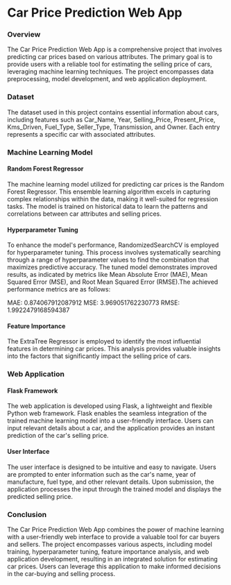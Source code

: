 # Car Price Prediction Web App

### Overview

The Car Price Prediction Web App is a comprehensive project that involves predicting car prices based on various attributes. The primary goal is to provide users with a reliable tool for estimating the selling price of cars, leveraging machine learning techniques. The project encompasses data preprocessing, model development, and web application deployment.

### Dataset

The dataset used in this project contains essential information about cars, including features such as Car_Name, Year, Selling_Price, Present_Price, Kms_Driven, Fuel_Type, Seller_Type, Transmission, and Owner. Each entry represents a specific car with associated attributes.

### Machine Learning Model

#### Random Forest Regressor

The machine learning model utilized for predicting car prices is the Random Forest Regressor. This ensemble learning algorithm excels in capturing complex relationships within the data, making it well-suited for regression tasks. The model is trained on historical data to learn the patterns and correlations between car attributes and selling prices.

#### Hyperparameter Tuning

To enhance the model's performance, RandomizedSearchCV is employed for hyperparameter tuning. This process involves systematically searching through a range of hyperparameter values to find the combination that maximizes predictive accuracy. The tuned model demonstrates improved results, as indicated by metrics like Mean Absolute Error (MAE), Mean Squared Error (MSE), and Root Mean Squared Error (RMSE).The achieved performance metrics are as follows:

MAE: 0.874067912087912
MSE: 3.969051762230773
RMSE: 1.9922479168594387

#### Feature Importance

The ExtraTree Regressor is employed to identify the most influential features in determining car prices. This analysis provides valuable insights into the factors that significantly impact the selling price of cars.

### Web Application

#### Flask Framework

The web application is developed using Flask, a lightweight and flexible Python web framework. Flask enables the seamless integration of the trained machine learning model into a user-friendly interface. Users can input relevant details about a car, and the application provides an instant prediction of the car's selling price.

#### User Interface

The user interface is designed to be intuitive and easy to navigate. Users are prompted to enter information such as the car's name, year of manufacture, fuel type, and other relevant details. Upon submission, the application processes the input through the trained model and displays the predicted selling price.

### Conclusion

The Car Price Prediction Web App combines the power of machine learning with a user-friendly web interface to provide a valuable tool for car buyers and sellers. The project encompasses various aspects, including model training, hyperparameter tuning, feature importance analysis, and web application development, resulting in an integrated solution for estimating car prices. Users can leverage this application to make informed decisions in the car-buying and selling process.